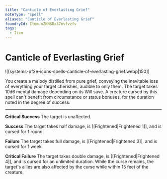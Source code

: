 ```yaml
---
title: "Canticle of Everlasting Grief"
noteType: "spell"
aliases: "Canticle of Everlasting Grief"
foundryId: Item.nZKNSDx37nvfvzfv
tags:
  - Item
---
```


# Canticle of Everlasting Grief
![[systems-pf2e-icons-spells-canticle-of-everlasting-grief.webp|150]]

You create a melody distilled from pure grief, conveying the inevitable loss of everything your target cherishes, audible to only them. The target takes 10d6 mental damage depending on its Will save. A creature cursed by this spell can't benefit from circumstance or status bonuses, for the duration noted in the degree of success.

* * *

**Critical Success** The target is unaffected.

**Success** The target takes half damage, is [[Frightened|Frightened 1]], and is cursed for 1 round.

**Failure** The target takes full damage, is [[Frightened|Frightened 3]], and is cursed for 1 week.

**Critical Failure** The target takes double damage, is [[Frightened|Frightened 4]], and is cursed for an unlimited duration. While the curse remains, the target's allies are also affected by the curse while within 15 feet of the creature.
